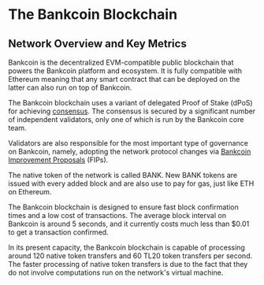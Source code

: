 # The Bankcoin Blockchain

## Network Overview and Key Metrics

Bankcoin is the decentralized EVM-compatible public blockchain that powers the Bankcoin platform and ecosystem. It is fully compatible with Ethereum meaning that any smart contract that can be deployed on the latter can also run on top of Bankcoin.

The Bankcoin blockchain uses a variant of delegated Proof of Stake (dPoS) for achieving [consensus](https://docs.bankcexchain.io/general/fuse-network-blockchain/fuse-consensus). The consensus is secured by a significant number of independent validators, only one of which is run by the Bankcoin core team.

Validators are also responsible for the most important type of governance on Bankcoin, namely, adopting the network protocol changes via [Bankcoin Improvement Proposals](https://docs.bankcexchain.io/general/fips) (FIPs). 

The native token of the network is called BANK. New BANK tokens are issued with every added block and are also use to pay for gas, just like ETH on Ethereum. 

The Bankcoin blockchain is designed to ensure fast block confirmation times and a low cost of transactions. The average block interval on Bankcoin is around 5 seconds, and it currently costs much less than $0.01 to get a transaction confirmed.

In its present capacity, the Bankcoin blockchain is capable of processing around 120 native token transfers and 60 TL20 token transfers per second. The faster processing of native token transfers is due to the fact that they do not involve computations run on the network's virtual machine. 

